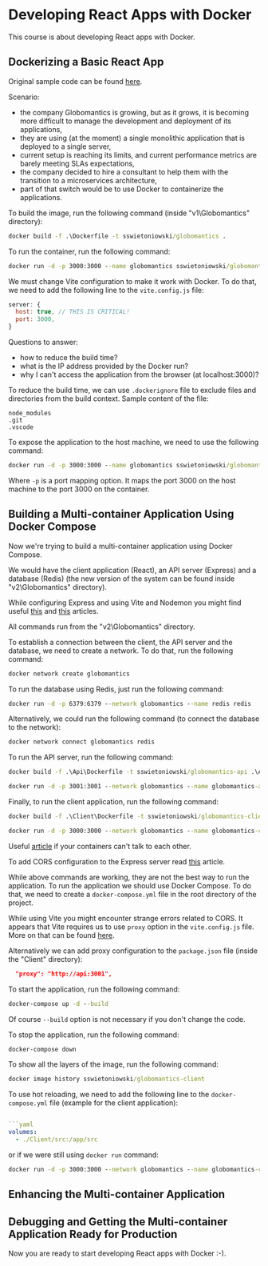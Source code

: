 # Developing React Apps with Docker

This course is about developing React apps with Docker.

## Dockerizing a Basic React App

Original sample code can be found [here](https://github.com/saravanan75/docker_react).

Scenario:

- the company Globomantics is growing, but as it grows, it is becoming more difficult to manage the development and deployment of its applications,
- they are using (at the moment) a single monolithic application that is deployed to a single server,
- current setup is reaching its limits, and current performance metrics are barely meeting SLAs expectations,
- the company decided to hire a consultant to help them with the transition to a microservices architecture,
- part of that switch would be to use Docker to containerize the applications.

To build the image, run the following command (inside "v1\Globomantics" directory):

```cmd
docker build -f .\Dockerfile -t sswietoniowski/globomantics .
```

To run the container, run the following command:

```cmd
docker run -d -p 3000:3000 --name globomantics sswietoniowski/globomantics
```

We must change Vite configuration to make it work with Docker. To do that, we need to add the following line to the `vite.config.js` file:

```javascript
server: {
  host: true, // THIS IS CRITICAL!
  port: 3000,
}
```

Questions to answer:

- how to reduce the build time?
- what is the IP address provided by the Docker run?
- why I can't access the application from the browser (at localhost:3000)?

To reduce the build time, we can use `.dockerignore` file to exclude files and directories from the build context. Sample content of the file:

```text
node_modules
.git
.vscode
```

To expose the application to the host machine, we need to use the following command:

```cmd
docker run -d -p 3000:3000 --name globomantics sswietoniowski/globomantics
```

Where `-p` is a port mapping option. It maps the port 3000 on the host machine to the port 3000 on the container.

## Building a Multi-container Application Using Docker Compose

Now we're trying to build a multi-container application using Docker Compose.

We would have the client application (React), an API server (Express) and a database (Redis) (the new version of the system can be found inside "v2\Globomantics" directory).

While configuring Express and using Vite and Nodemon you might find useful [this](https://dev.to/kevinqtogitty/how-to-set-up-an-express-server-with-typescript-and-es6-import-statements-using-vite-9l6) and [this](https://blog.logrocket.com/configuring-nodemon-with-typescript/) articles.

All commands run from the "v2\Globomantics" directory.

To establish a connection between the client, the API server and the database, we need to create a network. To do that, run the following command:

```cmd
docker network create globomantics
```

To run the database using Redis, just run the following command:

```cmd
docker run -d -p 6379:6379 --network globomantics --name redis redis
```

Alternatively, we could run the following command (to connect the database to the network):

```cmd
docker network connect globomantics redis
```

To run the API server, run the following command:

```cmd
docker build -f .\Api\Dockerfile -t sswietoniowski/globomantics-api .\Api
```

```cmd
docker run -d -p 3001:3001 --network globomantics --name globomantics-api sswietoniowski/globomantics-api
```

Finally, to run the client application, run the following command:

```cmd
docker build -f .\Client\Dockerfile -t sswietoniowski/globomantics-client .\Client
```

```cmd
docker run -d -p 3000:3000 --network globomantics --name globomantics-client sswietoniowski/globomantics-client
```

Useful [article](https://maximorlov.com/4-reasons-why-your-docker-containers-cant-talk-to-each-other/) if your containers can't talk to each other.

To add CORS configuration to the Express server read [this](https://www.section.io/engineering-education/how-to-use-cors-in-nodejs-with-express/) article.

While above commands are working, they are not the best way to run the application. To run the application we
should use Docker Compose. To do that, we need to create a `docker-compose.yml` file in the root directory of the project.

While using Vite you might encounter strange errors related to CORS. It appears that Vite requires us to
use `proxy` option in the `vite.config.js` file. More on that can be found [here](https://rubenr.dev/cors-vite-vue/).

Alternatively we can add proxy configuration to the `package.json` file (inside the "Client" directory):

```json
  "proxy": "http://api:3001",
```

To start the application, run the following command:

```cmd
docker-compose up -d --build
```

Of course `--build` option is not necessary if you don't change the code.

To stop the application, run the following command:

```cmd
docker-compose down
```

To show all the layers of the image, run the following command:

```cmd
docker image history sswietoniowski/globomantics-client
```

To use hot reloading, we need to add the following line to the `docker-compose.yml` file (example for the client application):

````yaml

```yaml
volumes:
  - ./Client/src:/app/src
````

or if we were still using `docker run` command:

```cmd
docker run -d -p 3000:3000 --network globomantics --name globomantics-client -v ${PWD}/Client:/app sswietoniowski/globomantics-client
```

## Enhancing the Multi-container Application

## Debugging and Getting the Multi-container Application Ready for Production

Now you are ready to start developing React apps with Docker :-).
